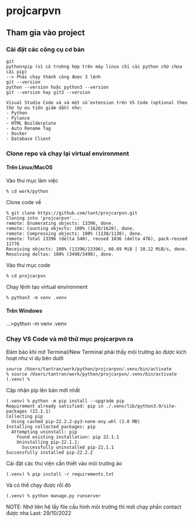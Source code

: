 # projcarpvn

## Tham gia vào project

### Cài đặt các công cụ cơ bản
```
git
python+pip (vì có trường hợp trên máy linux chỉ cài python chứ chưa cài pip)
--> Phải chạy thành công được 3 lệnh 
git --version
python --version hoặc python3 --version
git --version hay git3 --version

Visual Studio Code và và một số extension trên VS Code (optional theo thứ tự ưu tiên giảm dần) như:
- Python
- Pylance
- HTML Boilderplate
- Auto Rename Tag
- Docker
- Database Client
```

### Clone repo và chạy lại virtual environment
#### Trên Linux/MacOS
Vào thư mục làm việc
```
% cd work/python 
```
Clone code về
```
% git clone https://github.com/tant/projcarpvn.git
Cloning into 'projcarpvn'...
remote: Enumerating objects: 13396, done.
remote: Counting objects: 100% (1620/1620), done.
remote: Compressing objects: 100% (1138/1138), done.
remote: Total 13396 (delta 540), reused 1036 (delta 476), pack-reused 11776
Receiving objects: 100% (13396/13396), 60.69 MiB | 10.12 MiB/s, done.
Resolving deltas: 100% (3498/3498), done.
```
Vào thư mục code
```
% cd projcarpvn 
```
Chạy lệnh tạo virtual environment
```
% python3 -m venv .venv
```

#### Trên Windows 
...>python -m venv .venv

### Chạy VS Code và mở thử mục projcarpvn ra 
Đảm bảo khi mở Terminal/New Terminal phải thấy môi trường ảo được kích hoạt như ví dụ bên dưới
```
source /Users/tantran/work/python/projcarpvn/.venv/bin/activate
% source /Users/tantran/work/python/projcarpvn/.venv/bin/activate
(.venv) % 
```
Cập nhận pip lên bản mới nhất
```
(.venv) % python -m pip install --upgrade pip
Requirement already satisfied: pip in ./.venv/lib/python3.9/site-packages (22.1.1)
Collecting pip
  Using cached pip-22.2.2-py3-none-any.whl (2.0 MB)
Installing collected packages: pip
  Attempting uninstall: pip
    Found existing installation: pip 22.1.1
    Uninstalling pip-22.1.1:
      Successfully uninstalled pip-22.1.1
Successfully installed pip-22.2.2
```
Cài đặt các thư viện cần thiết vào môi trường ảo
```
(.venv) % pip install -r requirements.txt
```
Và có thể chạy được rồi đó
```
(.venv) % python manage.py runserver
```
NOTE: Nhớ liên hệ lấy file cấu hình môi trường thì mới chạy phần contact được nha
Last: 29/10/2022